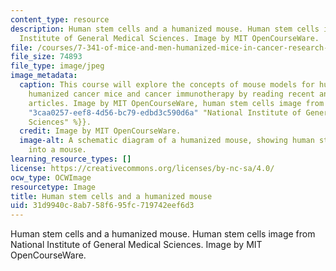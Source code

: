 ```yaml
---
content_type: resource
description: Human stem cells and a humanized mouse. Human stem cells image from National
  Institute of General Medical Sciences. Image by MIT OpenCourseWare.
file: /courses/7-341-of-mice-and-men-humanized-mice-in-cancer-research-spring-2015/31d9940c8ab758f695fc719742eef6d3_7-341s15.jpg
file_size: 74893
file_type: image/jpeg
image_metadata:
  caption: This course will explore the concepts of mouse models for human cancer,
    humanized cancer mice and cancer immunotherapy by reading recent and classic research
    articles. Image by MIT OpenCourseWare, human stem cells image from {{% resource_link
    "3caa0257-eef8-4d56-bc79-edbd3c590d6a" "National Institute of General Medical
    Sciences" %}}.
  credit: Image by MIT OpenCourseWare.
  image-alt: A schematic diagram of a humanized mouse, showing human stem cells transplanted
    into a mouse.
learning_resource_types: []
license: https://creativecommons.org/licenses/by-nc-sa/4.0/
ocw_type: OCWImage
resourcetype: Image
title: Human stem cells and a humanized mouse
uid: 31d9940c-8ab7-58f6-95fc-719742eef6d3
---
```

Human stem cells and a humanized mouse. Human stem cells image from National Institute of General Medical Sciences. Image by MIT OpenCourseWare.